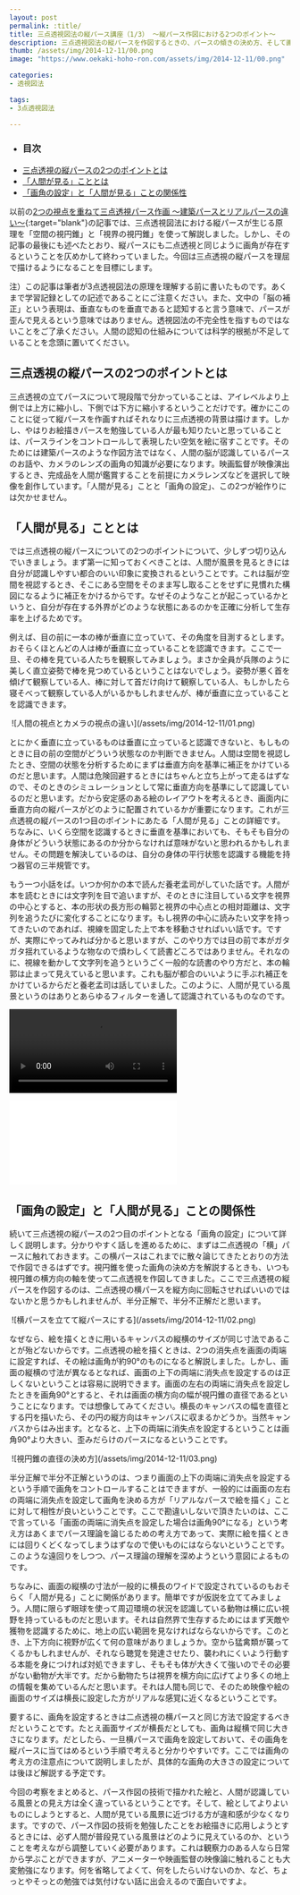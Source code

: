 ```yaml
---
layout: post
permalink: :title/
title: 三点透視図法の縦パース講座（1/3） 〜縦パース作図における2つのポイント〜
description: 三点透視図法の縦パースを作図するときの、パースの傾きの決め方、そして画角の設定の仕方を考えるための準備をしています。
thumb: /assets/img/2014-12-11/00.png
image: "https://www.oekaki-hoho-ron.com/assets/img/2014-12-11/00.png"

categories:
- 透視図法

tags:
- 3点透視図法

---
```


- ### 目次
- [三点透視の縦パースの2つのポイントとは](#三点透視の縦パースの2つのポイントとは)
- [「人間が見る」こととは](#人間が見ることとは)
- [「画角の設定」と「人間が見る」ことの関係性](#「画角の設定」と「人間が見る」ことの関係性)


以前の[2つの視点を重ねて三点透視パース作画 〜建築パースとリアルパースの違い〜](/3point-perspective-which-used-the-viewing-cone/index.html){:target="blank"}の記事では、三点透視図法における縦パースが生じる原理を「空間の視円錐」と「視界の視円錐」を使って解説しました。しかし、その記事の最後にも述べたとおり、縦パースにも二点透視と同じように画角が存在するということを仄めかして終わっていました。今回は三点透視の縦パースを理屈で描けるようになることを目標にします。

<pp>注）この記事は筆者が3点透視図法の原理を理解する前に書いたものです。あくまで学習記録としての記述であることにご注意ください。また、文中の「脳の補正」という表現は、垂直なものを垂直であると認知すると言う意味で、パースが歪んで見えるという意味ではありません。透視図法の不完全性を指すものではないことをご了承ください。人間の認知の仕組みについては科学的根拠が不足していることを念頭に置いてください。</pp>

## 三点透視の縦パースの2つのポイントとは

三点透視の立てパースについて現段階で分かっていることは、アイレベルより上側では上方に縮小し、下側では下方に縮小するということだけです。確かにこのことに従って縦パースを作画すればそれなりに三点透視の背景は描けます。しかし、やはりお絵描きパースを勉強している人が最も知りたいと思っていることは、パースラインをコントロールして表現したい空気を絵に宿すことです。そのためには建築パースのような作図方法ではなく、人間の脳が認識しているパースのお話や、カメラのレンズの画角の知識が必要になります。映画監督が映像演出するとき、完成品を人間が鑑賞することを前提にカメラレンズなどを選択して映像を創作しています。「人間が見る」ことと「画角の設定」、この2つが絵作りには欠かせません。

## 「人間が見る」こととは

では三点透視の縦パースについての2つのポイントについて、少しずつ切り込んでいきましょう。まず第一に知っておくべきことは、人間が風景を見るときには自分が認識しやすい都合のいい印象に変換されるということです。これは脳が空間を視認するとき、そこにある空間をそのまま写し取ることをせずに見慣れた構図になるように補正をかけるからです。なぜそのようなことが起こっているかというと、自分が存在する外界がどのような状態にあるのかを正確に分析して生存率を上げるためです。

例えば、目の前に一本の棒が垂直に立っていて、その角度を目測するとします。おそらくほとんどの人は棒が垂直に立っていることを認識できます。ここで一旦、その棒を見ている人たちを観察してみましょう。まさか全員が兵隊のように美しく直立姿勢で棒を見つめているということはないでしょう。姿勢が悪く首を傾げて観察している人、棒に対して首だけ向けて観察している人、もしかしたら寝そべって観察している人がいるかもしれませんが、棒が垂直に立っていることを認識できます。

<img src="01.png" alt="" />
![人間の視点とカメラの視点の違い](/assets/img/2014-12-11/01.png)

とにかく垂直に立っているものは垂直に立っていると認識できないと、もしものときに目の前の空間がどういう状態なのか判断できません。人間は空間を視認したとき、空間の状態を分析するためにまずは垂直方向を基準に補正をかけているのだと思います。人間は危険回避するときにはちゃんと立ち上がって走るはずなので、そのときのシミュレーションとして常に垂直方向を基準にして認識しているのだと思います。だから安定感のある絵のレイアウトを考えるとき、画面内に垂直方向の縦パースがどのように配置されているかが重要になります。これが三点透視の縦パースの1つ目のポイントにあたる「人間が見る」ことの詳細です。ちなみに、いくら空間を認識するときに垂直を基準においても、そもそも自分の身体がどういう状態にあるのか分からなければ意味がないと思われるかもしれません。その問題を解決しているのは、自分の身体の平行状態を認識する機能を持つ器官の三半規管です。

もう一つ小話をば。いつか何かの本で読んだ養老孟司がしていた話です。人間が本を読むときには文字列を目で追いますが、そのときに注目している文字を視界の中心とすると、本の形状の長方形の輪郭と視界の中心点との相対距離は、文字列を追うたびに変化することになります。もし視界の中心に読みたい文字を持ってきたいのであれば、視線を固定した上で本を移動させればいい話です。ですが、実際にやってみれば分かると思いますが、このやり方では目の前で本がガタガタ揺れているような物なので煩わしくて読書どころではありません。それなのに、視線を動かして文字列を追うというごく一般的な読書のやり方だと、本の輪郭は止まって見えていると思います。これも脳が都合のいいように手ぶれ補正をかけているからだと養老孟司は話していました。このように、人間が見ている風景というのはありとあらゆるフィルターを通して認識されているものなのです。

<video src="/assets/img/2014-12-11/01.mp4" ></video>

<iframe class="article-iframe" src="//www.youtube.com/embed/1wKtPYyZnoM" frameborder="0" allowfullscreen></iframe>

## 「画角の設定」と「人間が見る」ことの関係性

続いて三点透視の縦パースの2つ目のポイントとなる「画角の設定」について詳しく説明します。分かりやすく話しを進めるために、まずは二点透視の「横」パースに触れておきます。この横パースはこれまでに散々論じてきたとおりの方法で作図できるはずです。視円錐を使った画角の決め方を解説するときも、いつも視円錐の横方向の軸を使って二点透視を作図してきました。ここで三点透視の縦パースを作図するのは、二点透視の横パースを縦方向に回転させればいいのではないかと思うかもしれませんが、半分正解で、半分不正解だと思います。

<img src="02.png" alt="" />
![横パースを立てて縦パースにする](/assets/img/2014-12-11/02.png)

なぜなら、絵を描くときに用いるキャンバスの縦横のサイズが同じ寸法であることが殆どないからです。二点透視の絵を描くときは、2つの消失点を画面の両端に設定すれば、その絵は画角が約90°のものになると解説しました。しかし、画面の縦横の寸法が異なるとなれば、画面の上下の両端に消失点を設定するのは正しくないということは容易に説明できます。画面の左右の両端に消失点を設定したときを画角90°とすると、それは画面の横方向の幅が視円錐の直径であるということになります。では想像してみてください。横長のキャンバスの幅を直径とする円を描いたら、その円の縦方向はキャンバスに収まるかどうか。当然キャンバスからはみ出ます。となると、上下の両端に消失点を設定するということは画角90°より大きい、歪みだらけのパースになるということです。

<img src="03.png" alt="" />
![視円錐の直径の決め方](/assets/img/2014-12-11/03.png)

半分正解で半分不正解というのは、つまり画面の上下の両端に消失点を設定するという手順で画角をコントロールすることはできますが、一般的には画面の左右の両端に消失点を設定して画角を決める方が「リアルなパースで絵を描く」ことに対して相性が良いということです。ここで勘違いしないで頂きたいのは、ここで言っている「画面の両端に消失点を設定した場合は画角90°になる」という考え方はあくまでパース理論を論じるための考え方であって、実際に絵を描くときには回りくどくなってしまうはずなので使いものにはならないということです。このような遠回りをしつつ、パース理論の理解を深めようという意図によるものです。

ちなみに、画面の縦横の寸法が一般的に横長のワイドで設定されているのもおそらく「人間が見る」ことに関係があります。簡単ですが仮説を立ててみましょう。人間に限らず眼球を使って周辺環境の状況を認識している動物は横に広い視野を持っているものだと思います。それは自然界で生存するためにはまず天敵や獲物を認識するために、地上の広い範囲を見なければならないからです。このとき、上下方向に視野が広くて何の意味がありましょうか。空から猛禽類が襲ってくるかもしれませんが、それなら聴覚を発達させたり、襲われにくいよう行動する本能を身につければ対処できますし、そもそも体が大きくて強いのでその必要がない動物が大半です。だから動物たちは視界を横方向に広げてより多くの地上の情報を集めているんだと思います。それは人間も同じで、そのため映像や絵の画面のサイズは横長に設定した方がリアルな感覚に近くなるということです。

要するに、画角を設定するときは二点透視の横パースと同じ方法で設定するべきだということです。たとえ画面サイズが横長だとしても、画角は縦横で同じ大きさになります。だとしたら、一旦横パースで画角を設定しておいて、その画角を縦パースに当てはめるという手順で考えると分かりやすいです。ここでは画角の考え方の注意点について説明しましたが、具体的な画角の大きさの設定については後ほど解説する予定です。

今回の考察をまとめると、パース作図の技術で描かれた絵と、人間が認識している風景との見え方は全く違っているということです。そして、絵としてよりよいものにしようとすると、人間が見ている風景に近づける方が違和感が少なくなります。ですので、パース作図の技術を勉強したことをお絵描きに応用しようとするときには、必ず人間が普段見ている風景はどのように見えているのか、ということを考えながら調整していく必要があります。これは観察力のある人なら日常から学ぶことができますが、アニメーターや映画監督の映像論に触れることも大変勉強になります。何を省略してよくて、何をしたらいけないのか、など、ちょっとやそっとの勉強では気付けない話に出会えるので面白いですよ。
